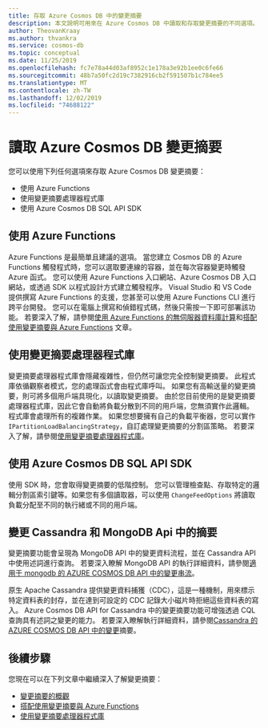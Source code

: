 ```yaml
---
title: 存取 Azure Cosmos DB 中的變更摘要
description: 本文說明可用來在 Azure Cosmos DB 中讀取和存取變更摘要的不同選項。
author: TheovanKraay
ms.author: thvankra
ms.service: cosmos-db
ms.topic: conceptual
ms.date: 11/25/2019
ms.openlocfilehash: fc7e78a44d03af8952c1e178a3e92b1ee0c6fe66
ms.sourcegitcommit: 48b7a50fc2d19c7382916cb2f591507b1c784ee5
ms.translationtype: MT
ms.contentlocale: zh-TW
ms.lasthandoff: 12/02/2019
ms.locfileid: "74688122"
---
```

# <a name="reading-azure-cosmos-db-change-feed"></a>讀取 Azure Cosmos DB 變更摘要

您可以使用下列任何選項來存取 Azure Cosmos DB 變更摘要：

* 使用 Azure Functions
* 使用變更摘要處理器程式庫
* 使用 Azure Cosmos DB SQL API SDK

## <a name="using-azure-functions"></a>使用 Azure Functions

Azure Functions 是最簡單且建議的選項。 當您建立 Cosmos DB 的 Azure Functions 觸發程式時，您可以選取要連線的容器，並在每次容器變更時觸發 Azure 函式。 您可以使用 Azure Functions 入口網站、Azure Cosmos DB 入口網站，或透過 SDK 以程式設計方式建立觸發程序。 Visual Studio 和 VS Code 提供撰寫 Azure Functions 的支援，您甚至可以使用 Azure Functions CLI 進行跨平台開發。 您可以在電腦上撰寫和偵錯程式碼，然後只需按一下即可部署該功能。 若要深入了解，請參閱[使用 Azure Functions 的無伺服器資料庫計算](serverless-computing-database.md)和[搭配使用變更摘要與 Azure Functions](change-feed-functions.md) 文章。

## <a name="using-the-change-feed-processor-library"></a>使用變更摘要處理器程式庫

變更摘要處理器程式庫會隱藏複雜性，但仍然可讓您完全控制變更摘要。 此程式庫依循觀察者模式，您的處理函式會由程式庫呼叫。 如果您有高輸送量的變更摘要，則可將多個用戶端具現化，以讀取變更摘要。 由於您目前使用的是變更摘要處理器程式庫，因此它會自動將負載分散到不同的用戶端，您無須實作此邏輯。 程式庫會處理所有的複雜作業。 如果您想要擁有自己的負載平衡器，您可以實作 `IPartitionLoadBalancingStrategy`，自訂處理變更摘要的分割區策略。 若要深入了解，請參閱[使用變更摘要處理器程式庫](change-feed-processor.md)。

## <a name="using-the-azure-cosmos-db-sql-api-sdk"></a>使用 Azure Cosmos DB SQL API SDK

使用 SDK 時，您會取得變更摘要的低階控制。 您可以管理檢查點、存取特定的邏輯分割區索引鍵等。如果您有多個讀取器，可以使用 `ChangeFeedOptions` 將讀取負載分配至不同的執行緒或不同的用戶端。

## <a name="change-feed-in-apis-for-cassandra-and-mongodb"></a>變更 Cassandra 和 MongoDB Api 中的摘要

變更摘要功能會呈現為 MongoDB API 中的變更資料流程，並在 Cassandra API 中使用述詞進行查詢。 若要深入瞭解 MongoDB API 的執行詳細資料，請參閱[適用于 mongodb 的 AZURE COSMOS DB API 中的變更串流](mongodb-change-streams.md)。

原生 Apache Cassandra 提供變更資料捕獲（CDC），這是一種機制，用來標示特定資料表的封存，並在達到可設定的 CDC 記錄大小磁片時拒絕這些資料表的寫入。 Azure Cosmos DB API for Cassandra 中的變更摘要功能可增強透過 CQL 查詢具有述詞之變更的能力。 若要深入瞭解執行詳細資料，請參閱[Cassandra 的 AZURE COSMOS DB API 中的變更](cassandra-change-feed.md)摘要。

## <a name="next-steps"></a>後續步驟

您現在可以在下列文章中繼續深入了解變更摘要：

* [變更摘要的概觀](change-feed.md)
* [搭配使用變更摘要與 Azure Functions](change-feed-functions.md)
* [使用變更摘要處理器程式庫](change-feed-processor.md)
